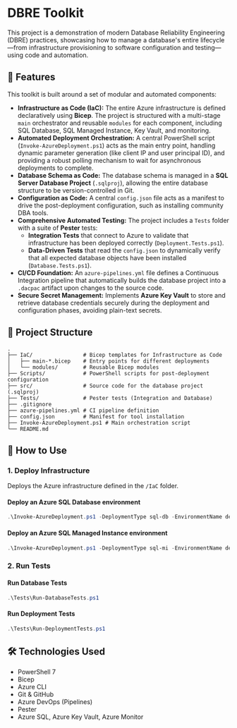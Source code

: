 # DBRE Toolkit

This project is a demonstration of modern Database Reliability Engineering (DBRE) practices, showcasing how to manage a database's entire lifecycle—from infrastructure provisioning to software configuration and testing—using code and automation.

## 🚀 Features

This toolkit is built around a set of modular and automated components:

* **Infrastructure as Code (IaC):** The entire Azure infrastructure is defined declaratively using **Bicep**. The project is structured with a multi-stage `main` orchestrator and reusable `modules` for each component, including SQL Database, SQL Managed Instance, Key Vault, and monitoring.
* **Automated Deployment Orchestration:** A central PowerShell script (`Invoke-AzureDeployment.ps1`) acts as the main entry point, handling dynamic parameter generation (like client IP and user principal ID), and providing a robust polling mechanism to wait for asynchronous deployments to complete.
* **Database Schema as Code:** The database schema is managed in a **SQL Server Database Project** (`.sqlproj`), allowing the entire database structure to be version-controlled in Git.
* **Configuration as Code:** A central `config.json` file acts as a manifest to drive the post-deployment configuration, such as installing community DBA tools.
* **Comprehensive Automated Testing:** The project includes a `Tests` folder with a suite of **Pester** tests:
    * **Integration Tests** that connect to Azure to validate that infrastructure has been deployed correctly (`Deployment.Tests.ps1`).
    * **Data-Driven Tests** that read the `config.json` to dynamically verify that all expected database objects have been installed (`Database.Tests.ps1`).
* **CI/CD Foundation:** An `azure-pipelines.yml` file defines a Continuous Integration pipeline that automatically builds the database project into a `.dacpac` artifact upon changes to the source code.
* **Secure Secret Management:** Implements **Azure Key Vault** to store and retrieve database credentials securely during the deployment and configuration phases, avoiding plain-text secrets.

## 📁 Project Structure

```text
.
├── IaC/                # Bicep templates for Infrastructure as Code
│   ├── main-*.bicep    # Entry points for different deployments
│   └── modules/        # Reusable Bicep modules
├── Scripts/            # PowerShell scripts for post-deployment configuration
├── src/                # Source code for the database project (.sqlproj)
├── Tests/              # Pester tests (Integration and Database)
├── .gitignore
├── azure-pipelines.yml # CI pipeline definition
├── config.json         # Manifest for tool installation
├── Invoke-AzureDeployment.ps1 # Main orchestration script
└── README.md
```

## 🚀 How to Use

### 1. Deploy Infrastructure
Deploys the Azure infrastructure defined in the `/IaC` folder.

#### Deploy an Azure SQL Database environment
```powershell
.\Invoke-AzureDeployment.ps1 -DeploymentType sql-db -EnvironmentName dev
```
#### Deploy an Azure SQL Managed Instance environment
```powershell
.\Invoke-AzureDeployment.ps1 -DeploymentType sql-mi -EnvironmentName dev
```
### 2. Run Tests

#### Run Database Tests
```powershell
.\Tests\Run-DatabaseTests.ps1 
```
#### Run Deployment Tests
```powershell
.\Tests\Run-DeploymentTests.ps1 
```
## 🛠️ Technologies Used

* PowerShell 7
* Bicep
* Azure CLI
* Git & GitHub
* Azure DevOps (Pipelines)
* Pester
* Azure SQL, Azure Key Vault, Azure Monitor